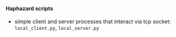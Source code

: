 #### Haphazard scripts

- simple client and server processes that interact via tcp socket: `local_client.py`, `local_server.py`
